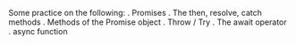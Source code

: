 Some practice on the following:
. Promises
. The then, resolve, catch methods
. Methods of the Promise object
. Throw / Try
. The await operator
. async function
